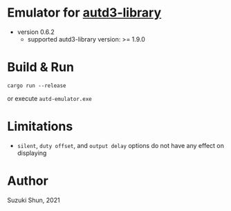 # Emulator for [autd3-library](https://github.com/shinolab/autd3-library-software)

* version 0.6.2
    * supported autd3-library version: >= 1.9.0

# Build & Run

```
cargo run --release
```

or execute `autd-emulator.exe`

# Limitations

* `silent`, `duty offset`, and `output delay` options do not have any effect on displaying

# Author

Suzuki Shun, 2021
